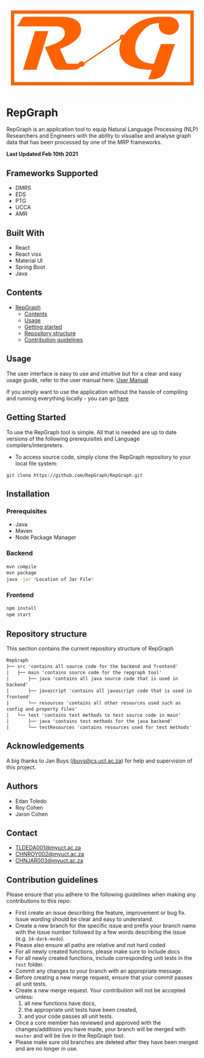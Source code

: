 ![alt text](/RGLogo.png)
# RepGraph

RepGraph is an application tool to equip Natural Language Processing (NLP) Researchers and Engineers with the ability to visualise and analyse graph data that has been processed by one of the MRP frameworks.

**Last Updated Feb 10th 2021**

## Frameworks Supported
* DMRS
* EDS
* PTG
* UCCA
* AMR

## Built With
* React
* React visx
* Material UI
* Spring Boot
* Java

## Contents
- [RepGraph](#RepGraph)
    - [Contents](#Contents)
    - [Usage](#Usage)
    - [Getting started](#Getting-Started)
    - [Repository structure](#Repository-Structure)
    - [Contribution guidelines](#Contribution-Guidelines)


## Usage
The user interface is easy to use and intuitive but for a clear and easy usage guide, refer to the user manual here: [User Manual](https://github.com/EdanToledo/RepGraph/blob/main/UserManual.pdf)

If you simply want to use the application without the hassle of compiling and running everything locally - you can go [here](http://repgraph.herokuapp.com/)

## Getting Started
To use the RepGraph tool is simple. All that is needed are up to date versions of the following prerequisites and Language compilers/interpreters.

* To access source code, simply clone the RepGraph repository to your local file system:

```commandline
git clone https://github.com/RepGraph/RepGraph.git
```

## Installation
### Prerequisites
* Java
* Maven
* Node Package Manager

### Backend

```bash
mvn compile
mvn package
java -jar *Location of Jar File*
```
### Frontend

```bash
npm install
npm start
```

## Repository structure
This section contains the current repository structure of RepGraph

```commandline
RepGraph
├── src 'contains all source code for the backend and frontend'
|   ├── main 'contains source code for the repgraph tool'
|       ├── java 'contains all java source code that is used in backend'
|       ├── javascript 'contains all javascript code that is used in frontend'
|       └── resources 'contains all other resources used such as config and property files'
|   └── test 'contains test methods to test source code in main'
|       ├── java 'contains test methods for the java backend'
|       └── testResources 'contains resources used for test methods'
```

## Acknowledgements

A big thanks to Jan Buys (jbuys@cs.uct.ac.za) for help and supervision of this project.

## Authors
* Edan Toledo
* Roy Cohen
* Jaron Cohen

## Contact
* TLDEDA001@myuct.ac.za
* CHNROY002@myuct.ac.za
* CHNJAR003@myuct.ac.za

## Contribution guidelines
Please ensure that you adhere to the following guidelines when making any contributions to this repo:

- First create an issue describing the feature, improvement or bug fix. Issue wording should be clear and easy to understand.
- Create a new branch for the specific issue and prefix your branch name with the issue number followed by a few words describing the issue (e.g. `34-dark-mode`).
- Please also ensure all paths are relative and not hard coded
- For all newly created functions, please make sure to include docs
- For all newly created functions, include corresponding unit tests in the `test` folder.
- Commit any changes to your branch with an appropriate message.
- Before creating a new merge request, ensure that your commit passes all unit tests.
- Create a new merge request. Your contribution will not be accepted unless:
    1. all new functions have docs,
    2. the appropriate unit tests have been created,
    3. and your code passes all unit tests.
- Once a core member has reviewed and approved with the changes/additions you have made, your branch will be merged with `master` and will be live in the RepGraph tool.
- Please make sure old branches are deleted after they have been merged and are no longer in use.





